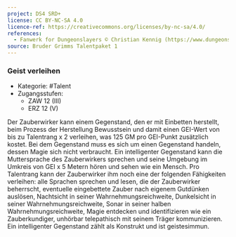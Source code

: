 ```yaml
---
project: DS4 SRD+
license: CC BY-NC-SA 4.0
licence-ref: https://creativecommons.org/licenses/by-nc-sa/4.0/
references: 
  - Fanwerk for Dungeonslayers © Christian Kennig (https://www.dungeonslayers.net/)
source: Bruder Grimms Talentpaket 1
---
```


### Geist verleihen

- Kategorie: #Talent
- Zugangsstufen:
  - ZAW 12 (III)
  - ERZ 12 (V)

Der Zauberwirker kann einem Gegenstand, den er mit Einbetten herstellt, beim Prozess der Herstellung Bewusstsein und damit einen GEI-Wert von bis zu Talentrang x 2 verleihen, was 125 GM pro GEI-Punkt zusätzlich kostet. Bei dem Gegenstand muss es sich um einen Gegenstand handeln, dessen Magie sich nicht verbraucht. Ein intelligenter Gegenstand kann die Muttersprache des Zauberwirkers sprechen und seine Umgebung im Umkreis von GEI x 5 Metern hören und sehen wie ein Mensch. Pro Talentrang kann der Zauberwirker ihm noch eine der folgenden Fähigkeiten verleihen: alle Sprachen sprechen und lesen, die der Zauberwirker beherrscht, eventuelle eingebettete Zauber nach eigenem Gutdünken auslösen, Nachtsicht in seiner Wahrnehmungsreichweite, Dunkelsicht in seiner Wahrnehmungsreichweite, Sonar in seiner halben Wahrnehmungsreichweite, Magie entdecken und identifizieren wie ein Zauberkundiger, unhörbar telepathisch mit seinem Träger kommunizieren. Ein intelligenter Gegenstand zählt als Konstrukt und ist geistesimmun.

